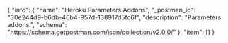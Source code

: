 {
  "info": {
    "name": "Heroku Parameters Addons",
    "_postman_id": "30e244d9-b6db-46b4-957d-138917d5fc6f",
    "description": "Parameters addons.",
    "schema": "https://schema.getpostman.com/json/collection/v2.0.0/"
  },
  "item": []
}